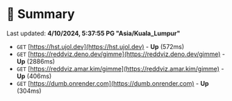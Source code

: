 # 📖 Summary
Last updated: **4/10/2024, 5:37:55 PG "Asia/Kuala_Lumpur"**

- `GET` [https://hst.ujol.dev](https://hst.ujol.dev) - **Up** (572ms)
- `GET` [https://reddviz.deno.dev/gimme](https://reddviz.deno.dev/gimme) - **Up** (2886ms)
- `GET` [https://reddviz.amar.kim/gimme](https://reddviz.amar.kim/gimme) - **Up** (406ms)
- `GET` [https://dumb.onrender.com](https://dumb.onrender.com) - **Up** (304ms)
